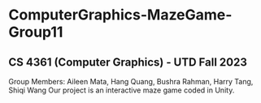 # ComputerGraphics-MazeGame-Group11
## CS 4361 (Computer Graphics) - UTD Fall 2023

Group Members: Aileen Mata, Hang Quang, Bushra Rahman, Harry Tang, Shiqi Wang
Our project is an interactive maze game coded in Unity.
